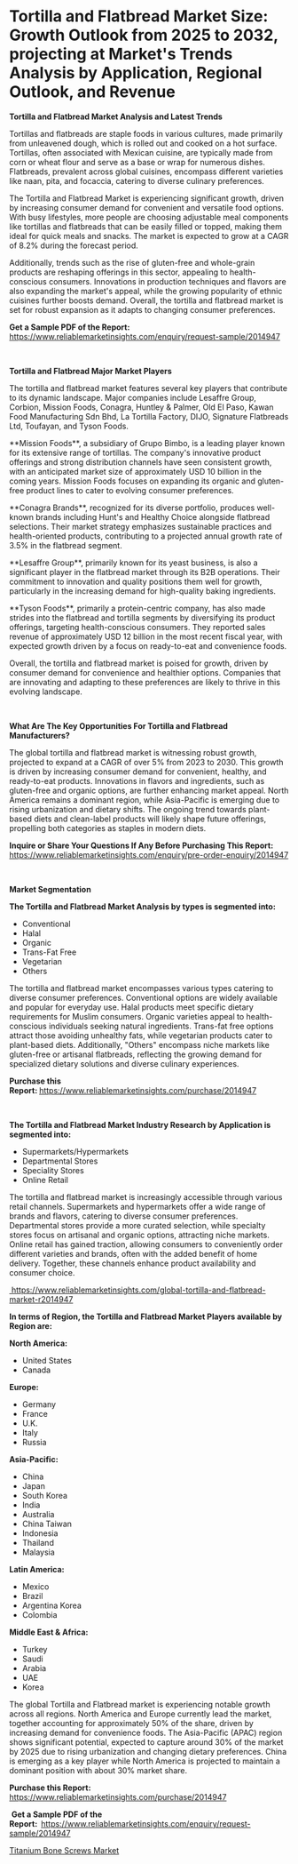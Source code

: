 <p><h1>Tortilla and Flatbread Market Size: Growth Outlook from 2025 to 2032, projecting at Market's Trends Analysis by Application, Regional Outlook, and Revenue</h1></p><p><strong>Tortilla and Flatbread Market Analysis and Latest Trends</strong></p>
<p><p>Tortillas and flatbreads are staple foods in various cultures, made primarily from unleavened dough, which is rolled out and cooked on a hot surface. Tortillas, often associated with Mexican cuisine, are typically made from corn or wheat flour and serve as a base or wrap for numerous dishes. Flatbreads, prevalent across global cuisines, encompass different varieties like naan, pita, and focaccia, catering to diverse culinary preferences.</p><p>The Tortilla and Flatbread Market is experiencing significant growth, driven by increasing consumer demand for convenient and versatile food options. With busy lifestyles, more people are choosing adjustable meal components like tortillas and flatbreads that can be easily filled or topped, making them ideal for quick meals and snacks. The market is expected to grow at a CAGR of 8.2% during the forecast period. </p><p>Additionally, trends such as the rise of gluten-free and whole-grain products are reshaping offerings in this sector, appealing to health-conscious consumers. Innovations in production techniques and flavors are also expanding the market's appeal, while the growing popularity of ethnic cuisines further boosts demand. Overall, the tortilla and flatbread market is set for robust expansion as it adapts to changing consumer preferences.</p></p>
<p><strong>Get a Sample PDF of the Report:&nbsp;</strong> <a href="https://www.reliablemarketinsights.com/enquiry/request-sample/2014947?utm_campaign=1994&utm_medium=2&utm_source=Github&utm_content=ia&utm_term=17012025&utm_id=tortilla-and-flatbread">https://www.reliablemarketinsights.com/enquiry/request-sample/2014947</a></p>
<p>&nbsp;</p>
<p><strong>Tortilla and Flatbread Major Market Players</strong></p>
<p><p>The tortilla and flatbread market features several key players that contribute to its dynamic landscape. Major companies include Lesaffre Group, Corbion, Mission Foods, Conagra, Huntley & Palmer, Old El Paso, Kawan Food Manufacturing Sdn Bhd, La Tortilla Factory, DIJO, Signature Flatbreads Ltd, Toufayan, and Tyson Foods.</p><p>**Mission Foods**, a subsidiary of Grupo Bimbo, is a leading player known for its extensive range of tortillas. The company's innovative product offerings and strong distribution channels have seen consistent growth, with an anticipated market size of approximately USD 10 billion in the coming years. Mission Foods focuses on expanding its organic and gluten-free product lines to cater to evolving consumer preferences.</p><p>**Conagra Brands**, recognized for its diverse portfolio, produces well-known brands including Hunt's and Healthy Choice alongside flatbread selections. Their market strategy emphasizes sustainable practices and health-oriented products, contributing to a projected annual growth rate of 3.5% in the flatbread segment.</p><p>**Lesaffre Group**, primarily known for its yeast business, is also a significant player in the flatbread market through its B2B operations. Their commitment to innovation and quality positions them well for growth, particularly in the increasing demand for high-quality baking ingredients.</p><p>**Tyson Foods**, primarily a protein-centric company, has also made strides into the flatbread and tortilla segments by diversifying its product offerings, targeting health-conscious consumers. They reported sales revenue of approximately USD 12 billion in the most recent fiscal year, with expected growth driven by a focus on ready-to-eat and convenience foods.</p><p>Overall, the tortilla and flatbread market is poised for growth, driven by consumer demand for convenience and healthier options. Companies that are innovating and adapting to these preferences are likely to thrive in this evolving landscape.</p></p>
<p>&nbsp;</p>
<p><strong>What Are The Key Opportunities For Tortilla and Flatbread Manufacturers?</strong></p>
<p><p>The global tortilla and flatbread market is witnessing robust growth, projected to expand at a CAGR of over 5% from 2023 to 2030. This growth is driven by increasing consumer demand for convenient, healthy, and ready-to-eat products. Innovations in flavors and ingredients, such as gluten-free and organic options, are further enhancing market appeal. North America remains a dominant region, while Asia-Pacific is emerging due to rising urbanization and dietary shifts. The ongoing trend towards plant-based diets and clean-label products will likely shape future offerings, propelling both categories as staples in modern diets.</p></p>
<p><strong>Inquire or Share Your Questions If Any Before Purchasing This Report:</strong> <a href="https://www.reliablemarketinsights.com/enquiry/pre-order-enquiry/2014947?utm_campaign=1994&utm_medium=2&utm_source=Github&utm_content=ia&utm_term=17012025&utm_id=tortilla-and-flatbread">https://www.reliablemarketinsights.com/enquiry/pre-order-enquiry/2014947</a></p>
<p>&nbsp;</p>
<p><strong>Market Segmentation</strong></p>
<p><strong>The Tortilla and Flatbread Market Analysis by types is segmented into:</strong></p>
<p><ul><li>Conventional</li><li>Halal</li><li>Organic</li><li>Trans-Fat Free</li><li>Vegetarian</li><li>Others</li></ul></p>
<p><p>The tortilla and flatbread market encompasses various types catering to diverse consumer preferences. Conventional options are widely available and popular for everyday use. Halal products meet specific dietary requirements for Muslim consumers. Organic varieties appeal to health-conscious individuals seeking natural ingredients. Trans-fat free options attract those avoiding unhealthy fats, while vegetarian products cater to plant-based diets. Additionally, "Others" encompass niche markets like gluten-free or artisanal flatbreads, reflecting the growing demand for specialized dietary solutions and diverse culinary experiences.</p></p>
<p><strong>Purchase this Report:&nbsp;</strong><a href="https://www.reliablemarketinsights.com/purchase/2014947?utm_campaign=1994&utm_medium=2&utm_source=Github&utm_content=ia&utm_term=17012025&utm_id=tortilla-and-flatbread">https://www.reliablemarketinsights.com/purchase/2014947</a></p>
<p>&nbsp;</p>
<p><strong>The Tortilla and Flatbread Market Industry Research by Application is segmented into:</strong></p>
<p><ul><li>Supermarkets/Hypermarkets</li><li>Departmental Stores</li><li>Speciality Stores</li><li>Online Retail</li></ul></p>
<p><p>The tortilla and flatbread market is increasingly accessible through various retail channels. Supermarkets and hypermarkets offer a wide range of brands and flavors, catering to diverse consumer preferences. Departmental stores provide a more curated selection, while specialty stores focus on artisanal and organic options, attracting niche markets. Online retail has gained traction, allowing consumers to conveniently order different varieties and brands, often with the added benefit of home delivery. Together, these channels enhance product availability and consumer choice.</p></p>
<p><a href="https://www.reliablemarketinsights.com/global-tortilla-and-flatbread-market-r2014947?utm_campaign=1994&utm_medium=2&utm_source=Github&utm_content=ia&utm_term=17012025&utm_id=tortilla-and-flatbread">&nbsp;https://www.reliablemarketinsights.com/global-tortilla-and-flatbread-market-r2014947</a></p>
<p><strong>In terms of Region, the Tortilla and Flatbread Market Players available by Region are:</strong></p>
<p>
    <p> <strong> North America: </strong>
        <ul>
            <li>United States</li>
            <li>Canada</li>
        </ul>
        </p> 
    <p> <strong> Europe: </strong>
        <ul>
            <li>Germany</li>
            <li>France</li>
            <li>U.K.</li>
            <li>Italy</li>
            <li>Russia</li>
        </ul>
        </p> 
    <p> <strong> Asia-Pacific: </strong>
        <ul>
            <li>China</li>
            <li>Japan</li>
            <li>South Korea</li>
            <li>India</li>
            <li>Australia</li>
            <li>China Taiwan</li>
            <li>Indonesia</li>
            <li>Thailand</li>
            <li>Malaysia</li>
        </ul>
        </p> 
    <p> <strong> Latin America: </strong>
        <ul>
            <li>Mexico</li>
            <li>Brazil</li>
            <li>Argentina Korea</li>
            <li>Colombia</li>
        </ul>
        </p> 
    <p> <strong> Middle East & Africa: </strong>
        <ul>
            <li>Turkey</li>
            <li>Saudi</li>
            <li>Arabia</li>
            <li>UAE</li>
            <li>Korea</li>
        </ul>
    </p>
    </p>
<p><p>The global Tortilla and Flatbread market is experiencing notable growth across all regions. North America and Europe currently lead the market, together accounting for approximately 50% of the share, driven by increasing demand for convenience foods. The Asia-Pacific (APAC) region shows significant potential, expected to capture around 30% of the market by 2025 due to rising urbanization and changing dietary preferences. China is emerging as a key player while North America is projected to maintain a dominant position with about 30% market share.</p></p>
<p><strong>Purchase this Report: </strong><a href="https://www.reliablemarketinsights.com/purchase/2014947?utm_campaign=1994&utm_medium=2&utm_source=Github&utm_content=ia&utm_term=17012025&utm_id=tortilla-and-flatbread">https://www.reliablemarketinsights.com/purchase/2014947</a></p>
<p>&nbsp;<strong>Get a Sample PDF of the Report:&nbsp;&nbsp;</strong><a href="https://www.reliablemarketinsights.com/enquiry/request-sample/2014947?utm_campaign=1994&utm_medium=2&utm_source=Github&utm_content=ia&utm_term=17012025&utm_id=tortilla-and-flatbread">https://www.reliablemarketinsights.com/enquiry/request-sample/2014947</a></p>
<p><strong></strong></p>
<p><p><a href="https://github.com/rahu1506/Market-Research-Report-List-6/blob/main/titanium-bone-screws-market.md?utm_campaign=1994&utm_medium=2&utm_source=Github&utm_content=ia&utm_term=17012025&utm_id=tortilla-and-flatbread">Titanium Bone Screws Market</a></p></p>